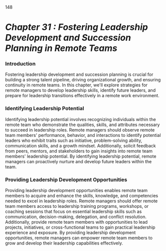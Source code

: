 148

# ***Chapter 31  : Fostering Leadership Development and Succession Planning in Remote Teams***



### **Introduction**

Fostering leadership development and succession planning is crucial for building a strong talent pipeline, driving organizational growth, and ensuring continuity in remote teams. In this chapter, we'll explore strategies for remote managers to develop leadership skills, identify future leaders, and prepare for leadership transitions effectively in a remote work environment.

### **Identifying Leadership Potential**

Identifying leadership potential involves recognizing individuals within the remote team who demonstrate the qualities, skills, and attributes necessary to succeed in leadership roles. Remote managers should observe remote team members' performance, behavior, and interactions to identify potential leaders who exhibit traits such as initiative, problem-solving ability, communication skills, and a growth mindset. Additionally, solicit feedback from peers, mentors, and stakeholders to gain insights into remote team members' leadership potential. By identifying leadership potential, remote managers can proactively nurture and develop future leaders within the team.

### **Providing Leadership Development Opportunities**

Providing leadership development opportunities enables remote team members to acquire and enhance the skills, knowledge, and competencies needed to excel in leadership roles. Remote managers should offer remote team members access to leadership training programs, workshops, or coaching sessions that focus on essential leadership skills such as communication, decision-making, delegation, and conflict resolution. Additionally, provide remote team members with opportunities to lead projects, initiatives, or cross-functional teams to gain practical leadership experience and exposure. By providing leadership development opportunities, remote managers can empower remote team members to grow and develop their leadership capabilities effectively.